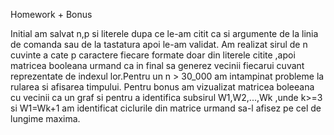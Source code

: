Homework + Bonus

Initial am salvat n,p si literele dupa ce le-am citit ca si argumente de la linia de comanda sau de la tastatura apoi le-am validat. 
Am realizat sirul de n cuvinte a cate p caractere fiecare formate doar din literele citite ,apoi matricea booleana urmand ca in final sa generez vecinii fiecarui cuvant reprezentate de indexul lor.Pentru un n > 30_000 am intampinat probleme la rularea si afisarea timpului.
Pentru bonus am vizualizat matricea boleeana cu vecinii ca un graf si pentru a identifica subsirul W1,W2,...,Wk ,unde k>=3 si W1=Wk+1 am identificat ciclurile din matrice urmand sa-l afisez pe cel de lungime maxima.
